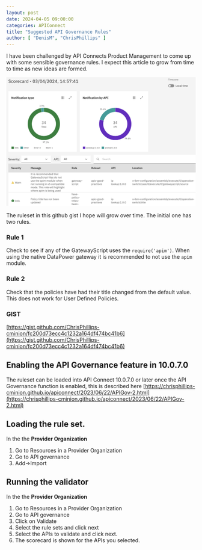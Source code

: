 ```yaml
---
layout: post
date: 2024-04-05 09:00:00
categories: APIConnect
title: "Suggested API Governance Rules"
author: [ "DenisM", "ChrisPhillips" ]
---
```


I have been challenged by API Connects Product Management to come up with some sensible governance rules. I expect this article to grow from time to time as new ideas are formed.

![](/images/apic-gp.png)

<!--more-->
The ruleset in this github gist I hope will grow over time. The initial one has two rules.

### Rule 1
Check to see if any of the GatewayScript uses the `require('apim')`.
When using the native DataPower gateway it is recommended to not use the `apim` module.

### Rule 2
Check that the policies have had their title changed from the default value. This does not work for User Defined Policies.


### GIST
[https://gist.github.com/ChrisPhillips-cminion/fc200d73ecc4c1232a164df474bc41b6](https://gist.github.com/ChrisPhillips-cminion/fc200d73ecc4c1232a164df474bc41b6)


## Enabling the API Governance feature in 10.0.7.0
The ruleset can be loaded into API Connect 10.0.7.0 or later once the API Governance function is enabled, this is described here [https://chrisphillips-cminion.github.io/apiconnect/2023/06/22/APIGov-2.html](https://chrisphillips-cminion.github.io/apiconnect/2023/06/22/APIGov-2.html)

## Loading the rule set.
In the the **Provider Organization**
1. Go to Resources in a Provider Organization
2. Go to API governance
3. Add->Import

## Running the validator
In the the **Provider Organization**
1. Go to Resources in a Provider Organization
2. Go to API governance
3. Click on Validate
4. Select the rule sets and click next
5. Select the APIs to validate and click next.
6. The scorecard is shown for the APIs you selected.
